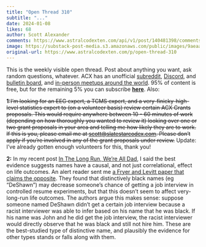 ```yaml
---
title: "Open Thread 310"
subtitle: "..."
date: 2024-01-08
likes: 68
author: Scott Alexander
comments: https://www.astralcodexten.com/api/v1/post/140481398/comments?&all_comments=true
image: https://substack-post-media.s3.amazonaws.com/public/images/9aeaa0ee-5d58-42b4-92a6-93780013771d_255x255.webp
original-url: https://www.astralcodexten.com/p/open-thread-310
---
```

This is the weekly visible open thread. Post about anything you want, ask random questions, whatever. ACX has an unofficial [subreddit](https://www.reddit.com/r/slatestarcodex/), [Discord](https://discord.gg/RTKtdut), and [bulletin board](https://www.datasecretslox.com/index.php), and [in-person meetups around the world](https://www.lesswrong.com/community?filters%5B0%5D=SSC). 95% of content is free, but for the remaining 5% you can subscribe **[here](https://astralcodexten.substack.com/subscribe?)**. Also:

**1:**~~I‘m looking for an EEG expert, a TCMS expert, and a very-finicky-high-level statistics expert to (on a volunteer basis) review certain ACX Grants proposals. This would require anywhere between 10 - 60 minutes of work (depending on how thoroughly you wanted to review it) looking over one or two grant proposals in your area and telling me how likely they are to work. If this is you, please email me at scott@slatestarcodex.com. Please don’t apply if you’re involved in any of the grant proposals under review.~~ Update: I’ve already gotten enough volunteers for this, thank you!

**2:** In my recent post [In The Long Run, We’re All Dad](/p/in-the-long-run-were-all-dad), I said the best evidence suggests names have a causal, and not just correlational, effect on life outcomes. An alert reader sent me [a Fryer and Levitt paper that claims the opposite](https://www.nber.org/system/files/working_papers/w9938/w9938.pdf). They found that distinctively black names (eg “DeShawn”) may decrease someone’s chance of getting a job interview in controlled resume experiments, but that this doesn’t seem to affect very-long-run life outcomes. The authors argue this makes sense: suppose someone named DeShawn didn’t get a certain job interview because a racist interviewer was able to infer based on his name that he was black. If his name was John and he did get the job interview, the racist interviewer would directly observe that he was black and still not hire him. These are the best-studied type of distinctive name, and plausibly the evidence for other types stands or falls along with them.
